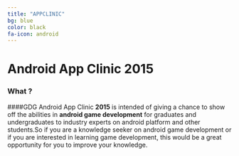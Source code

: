 ```yaml
---
title: "APPCLINIC"
bg: blue
color: black
fa-icon: android
---
```

# Android App Clinic 2015

### What ?

####GDG Android App Clinic **2015** is intended of giving a chance to show off the abilities in **android game development** for graduates and undergraduates to industry experts on android platform and other students.So if you are a knowledge seeker on android game development or if you are interested in learning game development, this would be a great opportunity for you to improve your knowledge.
















